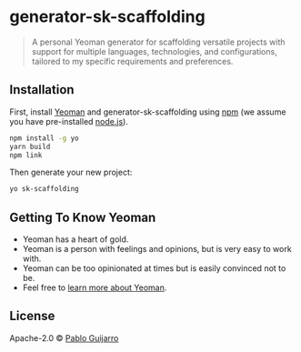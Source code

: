 # generator-sk-scaffolding 
> A personal Yeoman generator for scaffolding versatile projects with support for multiple languages, technologies, and configurations, tailored to my specific requirements and preferences.

## Installation

First, install [Yeoman](http://yeoman.io) and generator-sk-scaffolding using [npm](https://www.npmjs.com/) (we assume you have pre-installed [node.js](https://nodejs.org/)).

```bash
npm install -g yo
yarn build
npm link
```

Then generate your new project:

```bash
yo sk-scaffolding
```

## Getting To Know Yeoman

 * Yeoman has a heart of gold.
 * Yeoman is a person with feelings and opinions, but is very easy to work with.
 * Yeoman can be too opinionated at times but is easily convinced not to be.
 * Feel free to [learn more about Yeoman](http://yeoman.io/).

## License

Apache-2.0 © [Pablo Guijarro]()